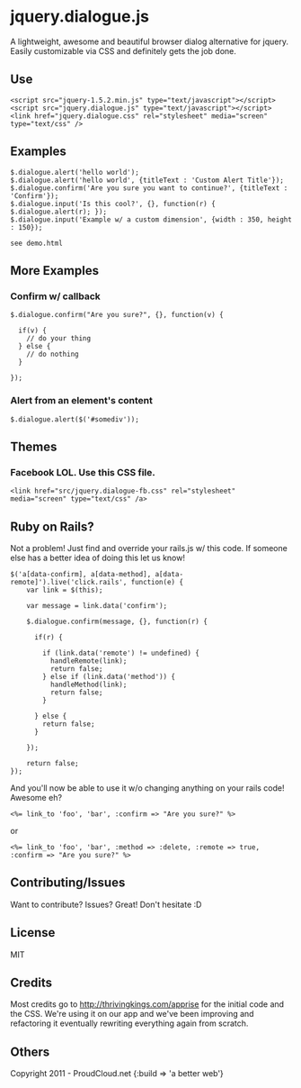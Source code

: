 jquery.dialogue.js
=============

A lightweight, awesome and beautiful browser dialog alternative for jquery. Easily customizable via CSS and definitely gets the job done.


Use
-------

    <script src="jquery-1.5.2.min.js" type="text/javascript"></script>
    <script src="jquery.dialogue.js" type="text/javascript"></script>
    <link href="jquery.dialogue.css" rel="stylesheet" media="screen" type="text/css" />

Examples
-------

    $.dialogue.alert('hello world'); 
    $.dialogue.alert('hello world', {titleText : 'Custom Alert Title'}); 
    $.dialogue.confirm('Are you sure you want to continue?', {titleText : 'Confirm'});
    $.dialogue.input('Is this cool?', {}, function(r) { $.dialogue.alert(r); }); 
    $.dialogue.input('Example w/ a custom dimension', {width : 350, height : 150}); 

    see demo.html

More Examples
-------

### Confirm w/ callback

    $.dialogue.confirm("Are you sure?", {}, function(v) {

      if(v) {
        // do your thing
      } else {
        // do nothing
      }

    });



### Alert from an element's content

    $.dialogue.alert($('#somediv')); 

Themes
-------

### Facebook LOL. Use this CSS file.

    <link href="src/jquery.dialogue-fb.css" rel="stylesheet" media="screen" type="text/css" /a>

Ruby on Rails?
-------
Not a problem! Just find and override your rails.js w/ this code. If someone else has a better idea of doing this let us know!

    $('a[data-confirm], a[data-method], a[data-remote]').live('click.rails', function(e) {
        var link = $(this);

        var message = link.data('confirm');
        
        $.dialogue.confirm(message, {}, function(r) {

          if(r) {

            if (link.data('remote') != undefined) {
              handleRemote(link);
              return false;
            } else if (link.data('method')) {
              handleMethod(link);
              return false;
            }

          } else {
            return false;
          }

        });

        return false; 
    }); 

And you'll now be able to use it w/o changing anything on your rails code! Awesome eh?

    <%= link_to 'foo', 'bar', :confirm => "Are you sure?" %>

or

    <%= link_to 'foo', 'bar', :method => :delete, :remote => true, :confirm => "Are you sure?" %>

Contributing/Issues
------------
Want to contribute? Issues? Great! Don't hesitate :D


License
------------
MIT


Credits
------------
Most credits go to http://thrivingkings.com/apprise for the initial code and the CSS. We're using it on our app and we've been improving and refactoring it eventually rewriting everything again from scratch.


Others
------------
Copyright 2011 - ProudCloud.net {:build => 'a better web'}

